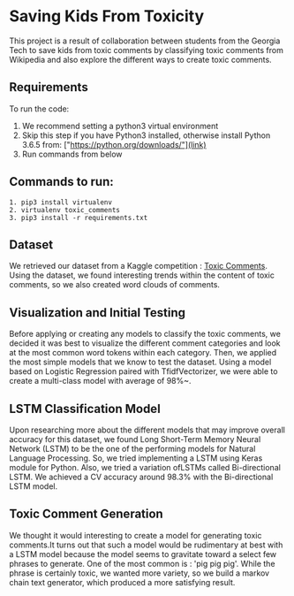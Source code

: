 # Saving Kids From Toxicity

This project is a result of collaboration between students from the Georgia Tech to save kids from toxic comments by classifying toxic comments from Wikipedia and also explore the different ways to create toxic comments.

## Requirements
To run the code:
1. We recommend setting a python3 virtual environment
2. Skip this step if you have Python3 installed, otherwise install Python 3.6.5 from: ["https://python.org/downloads/"](link) 
3. Run commands from below

## Commands to run:
```
1. pip3 install virtualenv
2. virtualenv toxic_comments
3. pip3 install -r requirements.txt
```

## Dataset

We retrieved our dataset from a Kaggle competition : <a href="https://www.kaggle.com/c/jigsaw-toxic-comment-classification-challenge">Toxic Comments</a>. Using the dataset, we found interesting trends within the content of toxic comments, so we also created word clouds of comments.

## Visualization and Initial Testing

Before applying or creating any models to classify the toxic comments, we decided it was best to visualize the different comment categories and look at the most common word tokens within each category. Then, we applied the most simple models that we know to test the dataset. Using a model based on Logistic Regression paired with TfidfVectorizer, we were able to create a multi-class model with average of 98%~. 

## LSTM Classification Model

Upon researching more about the different models that may improve overall accuracy for this dataset, we found Long Short-Term Memory Neural Network (LSTM) to be the one of the performing models for Natural Language Processing. So, we tried implementing a LSTM using Keras module for Python. Also, we tried a variation ofLSTMs called Bi-directional LSTM. We achieved a CV accuracy around 98.3% with the Bi-directional LSTM model.

## Toxic Comment Generation

We thought it would interesting to create a model for generating toxic comments.It turns out that such a model would be rudimentary at best with a LSTM model because the model seems to gravitate toward a select few phrases to generate. One of the most common is : 'pig pig pig'. While the phrase is certainly toxic, we wanted more variety, so we build a markov chain text generator, which produced a more satisfying result.
